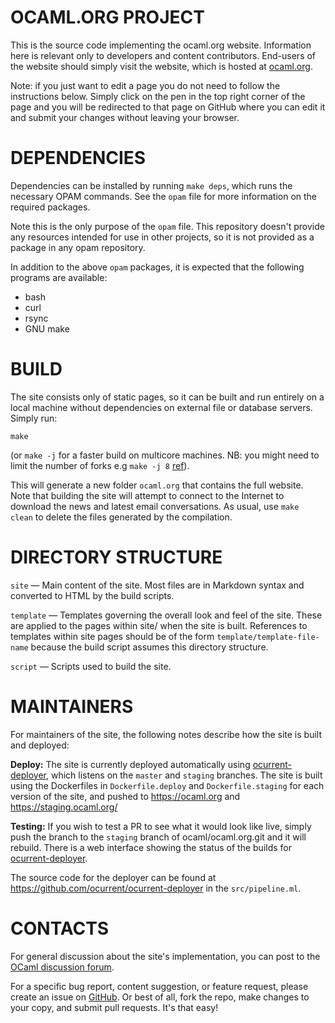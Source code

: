 OCAML.ORG PROJECT
=================
This is the source code implementing the ocaml.org
website. Information here is relevant only to developers and content
contributors. End-users of the website should simply visit the
website, which is hosted at [ocaml.org](//ocaml.org).

Note: if you just want to edit a page you do not need to follow the
instructions below.  Simply click on the pen in the top right corner
of the page and you will be redirected to that page on GitHub where you
can edit it and submit your changes without leaving your browser.


DEPENDENCIES
============
Dependencies can be installed by running `make deps`, which runs the
necessary OPAM commands. See the `opam` file for more information
on the required packages.

Note this is the only purpose of the `opam` file. This repository
doesn't provide any resources intended for use in other projects, so
it is not provided as a package in any opam repository.

In addition to the above `opam` packages, it is expected that the
following programs are available:

* bash
* curl
* rsync
* GNU make


BUILD
=====
The site consists only of static pages, so it can be built and run
entirely on a local machine without dependencies on external file or
database servers. Simply run:

    make

(or `make -j` for a faster build on multicore machines.
NB: you might need to limit the number of forks e.g `make -j 8`
[ref](https://github.com/ocaml/ocaml.org/issues/462#issuecomment-40318537)).

This will generate a new folder `ocaml.org` that contains the full
website.  Note that building the site will attempt to connect to the
Internet to download the news and latest email conversations.  As
usual, use `make clean` to delete the files generated by the
compilation.

DIRECTORY STRUCTURE
===================
`site` — Main content of the site. Most files are in Markdown syntax
         and converted to HTML by the build scripts.

`template` — Templates governing the overall look and feel of the
             site. These are applied to the pages within site/ when
             the site is built. References to templates within site
             pages should be of the form `template/template-file-name`
             because the build script assumes this directory
             structure.

`script` — Scripts used to build the site.

MAINTAINERS
===========

For maintainers of the site, the following notes describe how the site
is built and deployed:

**Deploy:** The site is currently deployed automatically using
[ocurrent-deployer](https://deploy.ocamllabs.io), which listens on the `master`
and `staging` branches.  The site is built using the Dockerfiles in
`Dockerfile.deploy` and `Dockerfile.staging` for each version of the site, and
pushed to https://ocaml.org and https://staging.ocaml.org/

**Testing:** If you wish to test a PR to see what it would look like live,
simply push the branch to the `staging` branch of ocaml/ocaml.org.git and it
will rebuild.  There is a web interface showing the status of the builds for
[ocurrent-deployer](https://deploy.ocamllabs.io).

The source code for the deployer can be found at
<https://github.com/ocurrent/ocurrent-deployer> in the `src/pipeline.ml`.

CONTACTS
========

For general discussion about the site's implementation, you can post
to the [OCaml discussion forum](http://discuss.ocaml.org/).

For a specific bug report, content suggestion, or feature request,
please create an issue on
[GitHub](https://github.com/ocaml/ocaml.org). Or best of all, fork the
repo, make changes to your copy, and submit pull requests. It's that
easy!

